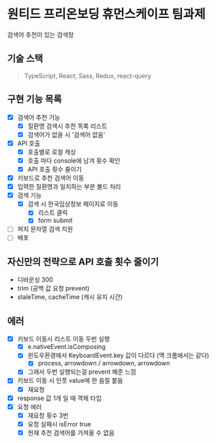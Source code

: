 # 원티드 프리온보딩 휴먼스케이프 팀과제

검색어 추천이 있는 검색창

## 기술 스택
> TypeScript, React, Sass, Redux, react-query

## 구현 기능 목록

- [x] 검색어 추천 기능
  - [x] 질환명 검색시 추천 목록 리스트
  - [x] 검색어가 없을 시 '검색어 없음'
- [x] API 호출
  - [x] 호출별로 로컬 캐싱
  - [x] 호출 마다 console에 남겨 횟수 확인
  - [x] API 호출 횟수 줄이기
- [x] 키보드로 추천 검색어 이동
- [x] 입력한 질환명과 일치하는 부분 볼드 처리
- [x] 검색 기능
  - [x] 검색 시 한국임상정보 페이지로 이동
    - [x] 리스트 클릭
    - [x] form submit
- [ ] 퍼지 문자열 검색 지원
- [ ] 배포

## 자신만의 전략으로 API 호출 횟수 줄이기

-  디바운싱 300
-  trim (공백 값 요청 prevent)
-  staleTime, cacheTime (캐시 유지 시간)


## 에러

- [x] 키보드 이동시 리스트 이동 두번 실행
  - [x] e.nativeEvent.isComposing
  - [x] 윈도우환경에서 KeyboardEvent.key 값이 다르다 (맥 크롬에서는 같다)
    - [x] process, arrowdown / arrowdown, arrowdown
  - [x] 그래서 두번 실행되는걸 prevent 해준 느낌
- [x] 키보드 이동 시 인풋 value에 한 음절 붙음
  - [x] 재요청
- [x] response 값 1개 일 때 객체 타입
- [x] 요청 에러
  - [x] 재요청 횟수 3번
  - [x] 요청 실패시 isError true
  - [x] 현재 추천 검색어를 가져올 수 없음
